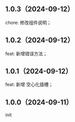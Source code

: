 ## 1.0.3（2024-09-12）
chore: 修改组件说明；
## 1.0.2（2024-09-12）
feat: 新增错误方法； 
## 1.0.1（2024-09-12）
feat: 新增 空心化插槽； 
## 1.0.0（2024-09-11）
init
